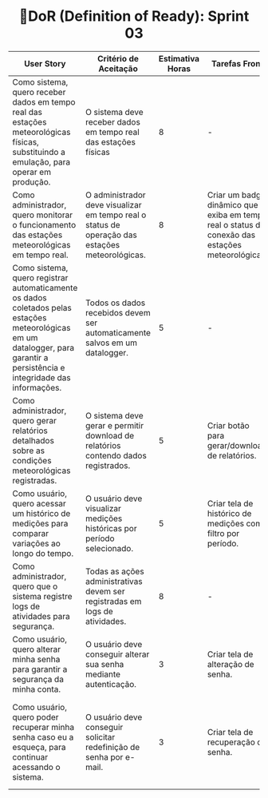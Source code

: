 <h1 style="text-align: center;">📌DoR (Definition of Ready): Sprint 03</h1>

<table>
  <thead>
    <tr>
      <th>User Story</th>
      <th>Critério de Aceitação</th>
      <th>Estimativa Horas</th>
      <th>Tarefas Front</th>
      <th>Tarefas Back</th>
      <th>Tarefas BD</th>
    </tr>
  </thead>
  <tbody>
    <tr>
      <td>Como sistema, quero receber dados em tempo real das estações meteorológicas físicas, substituindo a emulação, para operar em produção.</td>
      <td>O sistema deve receber dados em tempo real das estações físicas</td>
      <td>8</td>
      <td>-</td>
      <td>Implementar conexão com estações meteorológicas físicas. Substituir endpoint de dados emulados pelos dados físicos.</td>
      <td>-</td>
    </tr>
    <tr>
      <td>Como administrador, quero monitorar o funcionamento das estações meteorológicas em tempo real.</td>
      <td>O administrador deve visualizar em tempo real o status de operação das estações meteorológicas.</td>
      <td>8</td>
      <td>Criar um badge dinâmico que exiba em tempo real o status de conexão das estações meteorológicas.</td>
      <td>Criar endpoint para disponibilizar o status das estações.</td>
      <td>-</td>
    </tr>
    <tr>
      <td>Como sistema, quero registrar automaticamente os dados coletados pelas estações meteorológicas em um datalogger, para garantir a persistência e integridade das informações.</td>
      <td>Todos os dados recebidos devem ser automaticamente salvos em um datalogger.</td>
      <td>5</td>
      <td>-</td>
      <td>Implementar serviço para gravar dados automaticamente no datalogger.</td>
      <td>-</td>
    </tr>
    <tr>
      <td>Como administrador, quero gerar relatórios detalhados sobre as condições meteorológicas registradas.</td>
      <td>O sistema deve gerar e permitir download de relatórios contendo dados registrados.</td>
      <td>5</td>
      <td>Criar botão para gerar/download de relatórios.</td>
      <td>Implementar geração de relatórios em PDF.</td>
      <td>-</td>
    </tr>
    <tr>
      <td>Como usuário, quero acessar um histórico de medições para comparar variações ao longo do tempo.</td>
      <td>O usuário deve visualizar medições históricas por período selecionado.</td>
      <td>5</td>
      <td>Criar tela de histórico de medições com filtro por período.</td>
      <td>Criar endpoint para consultar histórico por data/período.</td>
      <td>-</td>
    </tr>
    <tr>
      <td>Como administrador, quero que o sistema registre logs de atividades para segurança.</td>
      <td>Todas as ações administrativas devem ser registradas em logs de atividades.</td>
      <td>8</td>
      <td>-</td>
      <td>Implementar sistema de registro de logs.</td>
      <td>Criar tabela de logs de atividades.</td>
    </tr>
    <tr>
      <td>Como usuário, quero alterar minha senha para garantir a segurança da minha conta.</td>
      <td>O usuário deve conseguir alterar sua senha mediante autenticação.</td>
      <td>3</td>
      <td>Criar tela de alteração de senha.</td>
      <td>Criar endpoint de alteração de senha com autenticação.</td>
      <td>-</td>
    </tr>
    <tr>
      <td>Como usuário, quero poder recuperar minha senha caso eu a esqueça, para continuar acessando o sistema.</td>
      <td>O usuário deve conseguir solicitar redefinição de senha por e-mail.</td>
      <td>3</td>
      <td>Criar tela de recuperação de senha.</td>
      <td>Criar endpoint para envio de e-mail de recuperação e redefinição de senha.</td>
      <td>Criar tabela temporária para tokens de recuperação ou adicionar campo na tabela de usuários.</td>
    </tr>
  </tbody>
</table>
